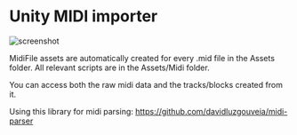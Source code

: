 # Unity MIDI importer

![screenshot](https://i.imgur.com/K7qtHos.png)

MidiFile assets are automatically created for every .mid file in the Assets folder. All relevant scripts are in the Assets/Midi folder.

You can access both the raw midi data and the tracks/blocks created from it.

Using this library for midi parsing: https://github.com/davidluzgouveia/midi-parser
